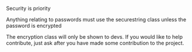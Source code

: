 Security is priority

Anything relating to passwords must use the securestring class unless the password is encrypted

The encryption class will only be shown to devs. If you would like to help contribute, just ask
after you have made some contribution to the project.

